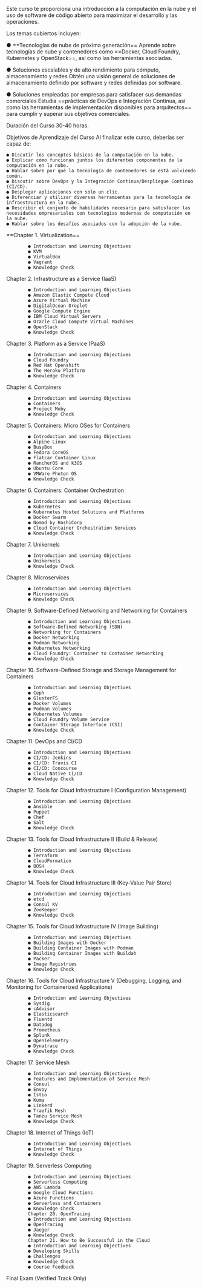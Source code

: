 Este curso te proporciona una introducción a la computación en la nube y el uso de software de código abierto para maximizar el desarrollo y las operaciones.

Los temas cubiertos incluyen:

● ==Tecnologías de nube de próxima generación== Aprende sobre tecnologías de nube y contenedores como ==Docker, Cloud Foundry, Kubernetes y OpenStack==, así como las herramientas asociadas.

● Soluciones escalables y de alto rendimiento para cómputo, almacenamiento y redes Obtén una visión general de soluciones de almacenamiento definido por software y redes definidas por software. 

● Soluciones empleadas por empresas para satisfacer sus demandas comerciales Estudia ==prácticas de DevOps e Integración Continua, así como las herramientas de implementación disponibles para arquitectos== para cumplir y superar sus objetivos comerciales.

Duración del Curso
30-40 horas.

Objetivos de Aprendizaje del Curso
Al finalizar este curso, deberías ser capaz de:

	● Discutir los conceptos básicos de la computación en la nube.
	● Explicar cómo funcionan juntos los diferentes componentes de la computación en la nube.
	● Hablar sobre por qué la tecnología de contenedores se está volviendo común.
	● Discutir sobre DevOps y la Integración Continua/Despliegue Continuo (CI/CD).
	● Desplegar aplicaciones con solo un clic.
	● Diferenciar y utilizar diversas herramientas para la tecnología de infraestructura en la nube.
	● Describir el conjunto de habilidades necesario para satisfacer las necesidades empresariales con tecnologías modernas de computación en la nube.
	● Hablar sobre los desafíos asociados con la adopción de la nube.

==Chapter 1. Virtualization==
		
			● Introduction and Learning Objectives
			● KVM
			● VirtualBox
			● Vagrant
			● Knowledge Check
			
Chapter 2. Infrastructure as a Service (IaaS)
			
			● Introduction and Learning Objectives
			● Amazon Elastic Compute Cloud
			● Azure Virtual Machine
			● DigitalOcean Droplet
			● Google Compute Engine
			● IBM Cloud Virtual Servers
			● Oracle Cloud Compute Virtual Machines
			● OpenStack
			● Knowledge Check
			
Chapter 3. Platform as a Service (PaaS)
			
			● Introduction and Learning Objectives
			● Cloud Foundry
			● Red Hat Openshift
			● The Heroku Platform
			● Knowledge Check
			
Chapter 4. Containers
			
			● Introduction and Learning Objectives
			● Containers
			● Project Moby
			● Knowledge Check
			
Chapter 5. Containers: Micro OSes for Containers
			
			● Introduction and Learning Objectives
			● Alpine Linux
			● BusyBox
			● Fedora CoreOS
			● Flatcar Container Linux
			● RancherOS and k3OS
			● Ubuntu Core
			● VMWare Photon OS
			● Knowledge Check
			
Chapter 6. Containers: Container Orchestration
			
			● Introduction and Learning Objectives
			● Kubernetes
			● Kubernetes Hosted Solutions and Platforms
			● Docker Swarm
			● Nomad by HashiCorp
			● Cloud Container Orchestration Services
			● Knowledge Check
			
Chapter 7. Unikernels
			
			● Introduction and Learning Objectives
			● Unikernels
			● Knowledge Check
			
Chapter 8. Microservices
			
			● Introduction and Learning Objectives
			● Microservices
			● Knowledge Check
			
Chapter 9. Software-Defined Networking and Networking for Containers
			
			● Introduction and Learning Objectives
			● Software-Defined Networking (SDN)
			● Networking for Containers
			● Docker Networking
			● Podman Networking
			● Kubernetes Networking
			● Cloud Foundry: Container to Container Networking
			● Knowledge Check

Chapter 10. Software-Defined Storage and Storage Management for Containers
            
            ● Introduction and Learning Objectives
		    ● Ceph
			● GlusterFS
			● Docker Volumes
			● Podman Volumes
			● Kubernetes Volumes
			● Cloud Foundry Volume Service
			● Container Storage Interface (CSI)
			● Knowledge Check
			
Chapter 11. DevOps and CI/CD			

			● Introduction and Learning Objectives
			● CI/CD: Jenkins
			● CI/CD: Travis CI
			● CI/CD: Concourse
			● Cloud Native CI/CD
			● Knowledge Check
		
Chapter 12. Tools for Cloud Infrastructure I (Configuration Management)

			● Introduction and Learning Objectives
			● Ansible
			● Puppet
			● Chef
			● Salt
			● Knowledge Check
			
Chapter 13. Tools for Cloud Infrastructure II (Build & Release)

			● Introduction and Learning Objectives
			● Terraform
			● CloudFormation
			● BOSH
			● Knowledge Check
			
Chapter 14. Tools for Cloud Infrastructure III (Key-Value Pair Store)

			● Introduction and Learning Objectives
			● etcd
			● Consul KV
			● ZooKeeper
			● Knowledge Check

Chapter 15. Tools for Cloud Infrastructure IV (Image Building)

			● Introduction and Learning Objectives
			● Building Images with Docker
			● Building Container Images with Podman
			● Building Container Images with Buildah
			● Packer
			● Image Registries
			● Knowledge Check
			
Chapter 16. Tools for Cloud Infrastructure V (Debugging, Logging, and Monitoring for
Containerized Applications)

			● Introduction and Learning Objectives
			● Sysdig
			● cAdvisor
			● Elasticsearch
			● Fluentd
			● Datadog
			● Prometheus
			● Splunk
			● OpenTelemetry
			● Dynatrace
			● Knowledge Check
			
Chapter 17. Service Mesh

			● Introduction and Learning Objectives
			● Features and Implementation of Service Mesh
			● Consul
			● Envoy
			● Istio
			● Kuma
			● Linkerd
			● Traefik Mesh
			● Tanzu Service Mesh
			● Knowledge Check
			
Chapter 18. Internet of Things (IoT)

			● Introduction and Learning Objectives
			● Internet of Things
			● Knowledge Check

Chapter 19. Serverless Computing

			● Introduction and Learning Objectives
			● Serverless Computing
			● AWS Lambda
			● Google Cloud Functions
			● Azure Functions
			● Serverless and Containers
			● Knowledge Check
			Chapter 20. OpenTracing
			● Introduction and Learning Objectives
			● OpenTracing
			● Jaeger
			● Knowledge Check
			Chapter 21. How to Be Successful in the Cloud
			● Introduction and Learning Objectives
			● Developing Skills
			● Challenges
			● Knowledge Check
			● Course Feedback
			
Final Exam (Verified Track Only)
